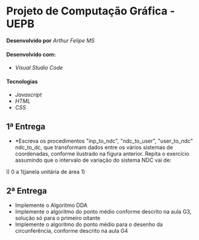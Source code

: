 # Projeto de Computação Gráfica - UEPB

**Desenvolvido por** *Arthur Felipe MS*

#### Desenvolvido com:

* *Visual Studio Code*

#### Tecnologias

* *Javascript*
* *HTML*
* *CSS*

##
## 1ª Entrega 

* *Escreva os procedimentos "inp_to_ndc", "ndc_to_user", "user_to_ndc" ndc_to_dc, que transformam dados entre os
vários sistemas de coordenadas, conforme ilustrado na figura anterior. Repita o
exercício assumindo que o intervalo de variação do sistema NDC vai de:



I) 0  a 1(janela unitária de área 1)



##
## 2ª Entrega 

- Implemente  o Algoritmo DDA
- Implemente o algoritmo do ponto médio conforme descrito na aula G3, solução só para o primeiro oitante
- Implemente o algoritmo do ponto médio para o desenho da circunferência, conforme descrito na aula G4

